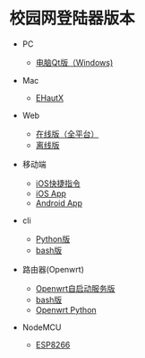 # 校园网登陆器版本


- PC
  - [电脑Qt版（Windows)](https://static.ffis.me/srun3k/srun3k-pc.7z)

- Mac
  - [EHautX](https://github.com/ehaut/EhautX)

- Web
  - [在线版（全平台）](../srun/srun3k-new.htm)
  - [离线版](https://raw.githubusercontent.com/ehaut/ehaut/master/download/lastest.zip)

- 移动端
  - [iOS快捷指令](https://www.icloud.com/shortcuts/f6612a29f8cd4be891fe5766f157c02a)
  - [iOS App](https://itunes.apple.com/cn/app/%E6%B2%B3%E5%8D%97%E5%B7%A5%E4%B8%9A%E5%A4%A7%E5%AD%A6%E6%A0%A1%E5%9B%AD%E7%BD%91%E7%99%BB%E5%BD%95%E5%99%A8/id1435094667?mt=8)
  - [Android App](https://static.ffis.me/srun3k/new.apk)

- cli
  - [Python版](https://github.com/ehaut/srun3k-client-cli)
  - [bash版](https://github.com/rainvalley/Srun_Linux/)

- 路由器(Openwrt)
  - [Openwrt自启动服务版](https://github.com/CHxCOOH/Srun_Openwrt)
  - [bash版](https://github.com/rainvalley/Srun_Linux/)
  - [Openwrt Python](https://github.com/ehaut/autologin-srun3k)

- NodeMCU
  - [ESP8266](https://github.com/chillsoul/ESP8266-Srun3kAutoLogin)
